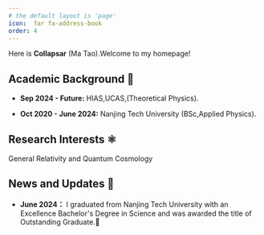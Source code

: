 ```yaml
---
# the default layout is 'page'
icon:  far fa-address-book
order: 4
---
```


Here is **Collapsar** (Ma Tao).Welcome to my homepage!



## Academic Background 🏫


- **Sep 2024 - Future:** 
HIAS,UCAS,(Theoretical Physics).

- **Oct 2020 - June 2024:** 
Nanjing Tech University (BSc,Applied Physics).


## Research Interests ⚛️

General Relativity and Quantum Cosmology

## News and Updates 👣

- **June 2024：** I graduated from Nanjing Tech University with an Excellence Bachelor's Degree in Science and was awarded the title of Outstanding Graduate.🎉





